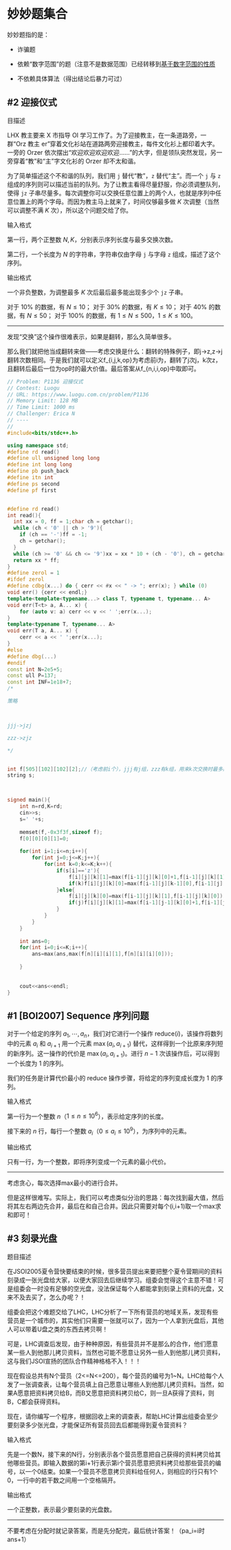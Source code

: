 # 妙妙题集合

妙妙题指的是：

- 诈骗题

- 依赖“数字范围”的题（注意不是数据范围）已经转移到[基于数字范围的性质](https://flowus.cn/4d3892b3-7262-483b-be26-b859ad56db69)

- 不依赖具体算法（得出结论后暴力可过）

## #2 迎接仪式

目描述

LHX 教主要来 X 市指导 OI 学习工作了。为了迎接教主，在一条道路旁，一群“Orz 教主 er”穿着文化衫站在道路两旁迎接教主，每件文化衫上都印着大字。一旁的 Orzer 依次摆出“欢迎欢迎欢迎欢迎……”的大字，但是领队突然发现，另一旁穿着“教”和“主”字文化衫的 Orzer 却不太和谐。

为了简单描述这个不和谐的队列，我们用 `j` 替代“教”，`z` 替代“主”。而一个 `j` 与 `z` 组成的序列则可以描述当前的队列。为了让教主看得尽量舒服，你必须调整队列，使得 `jz` 子串尽量多。每次调整你可以交换任意位置上的两个人，也就是序列中任意位置上的两个字母。而因为教主马上就来了，时间仅够最多做 $K$ 次调整（当然可以调整不满 $K$ 次），所以这个问题交给了你。

输入格式

第一行，两个正整数 $N, K$，分别表示序列长度与最多交换次数。

第二行，一个长度为 $N$ 的字符串，字符串仅由字母 `j` 与字母 `z` 组成，描述了这个序列。

输出格式

一个非负整数，为调整最多 $K$ 次后最后最多能出现多少个 `jz` 子串。

对于 $10 \%$ 的数据，有 $N \le 10$；
对于 $30 \%$ 的数据，有 $K \le 10$；
对于 $40 \%$ 的数据，有 $N \le 50$；
对于 $100 \%$ 的数据，有 $1 \le N \le 500$，$1 \le K \le 100$。

---

发现“交换”这个操作很难表示，如果是翻转，那么久简单很多。

那么我们就把他当成翻转来做——考虑交换是什么：翻转的特殊例子，即j→z,z→j翻转次数相同。于是我们就可以定义f_{i,j,k,op}为考虑前i为，翻转了j次j，k次z，且翻转后最后一位为op时的最大价值。最后答案从f_{n,i,i,op}中取即可。

```C++
// Problem: P1136 迎接仪式
// Contest: Luogu
// URL: https://www.luogu.com.cn/problem/P1136
// Memory Limit: 128 MB
// Time Limit: 1000 ms
// Challenger: Erica N
// ----
// 
#include<bits/stdc++.h>

using namespace std;
#define rd read()
#define ull unsigned long long
#define int long long 
#define pb push_back
#define itn int
#define ps second 
#define pf first


#define rd read()
int read(){
  int xx = 0, ff = 1;char ch = getchar();
  while (ch < '0' || ch > '9'){
    if (ch == '-')ff = -1;
    ch = getchar();
  }
  while (ch >= '0' && ch <= '9')xx = xx * 10 + (ch - '0'), ch = getchar();
  return xx * ff;
}
#define zerol = 1
#ifdef zerol
#define cdbg(x...) do { cerr << #x << " -> "; err(x); } while (0)
void err() {cerr << endl;}
template<template<typename...> class T, typename t, typename... A>
void err(T<t> a, A... x) {
	for (auto v: a) cerr << v << ' ';err(x...);
}
template<typename T, typename... A>
void err(T a, A... x) {
	cerr << a << ' ';err(x...);
}
#else
#define dbg(...)
#endif
const int N=2e5+5;
const ull P=137;
const int INF=1e18+7;
/*

策略



jjj->jzj

zzz->zjz

*/	


int f[505][102][102][2];//（考虑前i个），jjj有j组，zzz有k组，用来k次交换时最多的jz数
string s;



signed main(){
	int n=rd,K=rd;
	cin>>s;
	s=' '+s;
	
	memset(f,-0x3f3f,sizeof f);
	f[0][0][0][1]=0;
	
	for(int i=1;i<=n;i++){
		for(int j=0;j<=K;j++){
			for(int k=0;k<=K;k++){
				if(s[i]=='z'){
					f[i][j][k][1]=max(f[i-1][j][k][0]+1,f[i-1][j][k][1]);
					if(k)f[i][j][k][0]=max(f[i-1][j][k-1][0],f[i-1][j][k-1][1]);
				}else{
					f[i][j][k][0]=max(f[i-1][j][k][1],f[i-1][j][k][0]);
					if(j)f[i][j][k][1]=max(f[i-1][j-1][k][0]+1,f[i-1][j-1][k][1]);
				}
			}
		}
	}
	
	int ans=0;
	for(int i=0;i<=K;i++){
		ans=max(ans,max(f[n][i][i][1],f[n][i][i][0]));
		
	}
	
	
	cout<<ans<<endl;
}


```

## #1 [BOI2007] Sequence 序列问题

对于一个给定的序列 $a _ 1, \cdots, a _ n$，我们对它进行一个操作 $\text{reduce}(i)$，该操作将数列中的元素 $a _ i$ 和 $a _ {i+1}$ 用一个元素 $\max(a _ i,a _ {i+1})$ 替代，这样得到一个比原来序列短的新序列。这一操作的代价是 $\max(a _ i,a _ {i+1})$。进行 $n-1$ 次该操作后，可以得到一个长度为 $1$ 的序列。

我们的任务是计算代价最小的 $\text{reduce}$ 操作步骤，将给定的序列变成长度为 $1$ 的序列。

输入格式

第一行为一个整数 $n$（$1 \leq n \leq 10 ^6$），表示给定序列的长度。

接下来的 $n$ 行，每行一个整数 $a _ i$（$0 \leq a _ i \leq 10 ^ 9$），为序列中的元素。

输出格式

只有一行，为一个整数，即将序列变成一个元素的最小代价。

---

考虑贪心，每次选择max最小的进行合并。

但是这样很难写。实际上，我们可以考虑类似分治的思路：每次找到最大值，然后将其左右两边先合并，最后在和自己合并。因此只需要对每个(i,i+1)取一个max求和即可！

## #3 刻录光盘

题目描述

在JSOI2005夏令营快要结束的时候，很多营员提出来要把整个夏令营期间的资料刻录成一张光盘给大家，以便大家回去后继续学习。组委会觉得这个主意不错！可是组委会一时没有足够的空光盘，没法保证每个人都能拿到刻录上资料的光盘，又来不及去买了，怎么办呢？！

组委会把这个难题交给了LHC，LHC分析了一下所有营员的地域关系，发现有些营员是一个城市的，其实他们只需要一张就可以了，因为一个人拿到光盘后，其他人可以带着U盘之类的东西去拷贝啊！

可是，LHC调查后发现，由于种种原因，有些营员并不是那么的合作，他们愿意某一些人到他那儿拷贝资料，当然也可能不愿意让另外一些人到他那儿拷贝资料，这与我们JSOI宣扬的团队合作精神格格不入！！！

现在假设总共有N个营员（2<=N<=200），每个营员的编号为1~N。LHC给每个人发了一张调查表，让每个营员填上自己愿意让哪些人到他那儿拷贝资料。当然，如果A愿意把资料拷贝给B，而B又愿意把资料拷贝给C，则一旦A获得了资料，则B，C都会获得资料。

现在，请你编写一个程序，根据回收上来的调查表，帮助LHC计算出组委会至少要刻录多少张光盘，才能保证所有营员回去后都能得到夏令营资料？

输入格式

先是一个数N，接下来的N行，分别表示各个营员愿意把自己获得的资料拷贝给其他哪些营员。即输入数据的第i+1行表示第i个营员愿意把资料拷贝给那些营员的编号，以一个0结束。如果一个营员不愿意拷贝资料给任何人，则相应的行只有1个0，一行中的若干数之间用一个空格隔开。

输出格式

一个正整数，表示最少要刻录的光盘数。

---

不要考虑在分配时就记录答案，而是先分配完，最后统计答案！（pa_i=i时ans+1）

